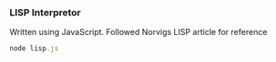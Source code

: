 ### LISP Interpretor

Written using JavaScript. Followed Norvigs LISP article for reference

```javascript
node lisp.js
```
